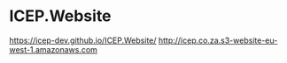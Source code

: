 # ICEP.Website

https://icep-dev.github.io/ICEP.Website/ 
http://icep.co.za.s3-website-eu-west-1.amazonaws.com
